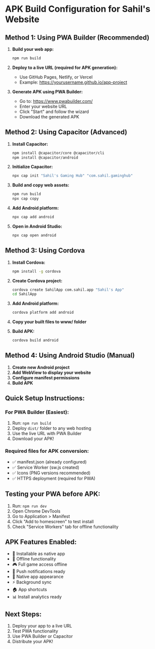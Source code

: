 # APK Build Configuration for Sahil's Website

## Method 1: Using PWA Builder (Recommended)

1. **Build your web app:**
   ```bash
   npm run build
   ```

2. **Deploy to a live URL (required for APK generation):**
   - Use GitHub Pages, Netlify, or Vercel
   - Example: https://yourusername.github.io/app-project

3. **Generate APK using PWA Builder:**
   - Go to: https://www.pwabuilder.com/
   - Enter your website URL
   - Click "Start" and follow the wizard
   - Download the generated APK

## Method 2: Using Capacitor (Advanced)

1. **Install Capacitor:**
   ```bash
   npm install @capacitor/core @capacitor/cli
   npm install @capacitor/android
   ```

2. **Initialize Capacitor:**
   ```bash
   npx cap init "Sahil's Gaming Hub" "com.sahil.gaminghub"
   ```

3. **Build and copy web assets:**
   ```bash
   npm run build
   npx cap copy
   ```

4. **Add Android platform:**
   ```bash
   npx cap add android
   ```

5. **Open in Android Studio:**
   ```bash
   npx cap open android
   ```

## Method 3: Using Cordova

1. **Install Cordova:**
   ```bash
   npm install -g cordova
   ```

2. **Create Cordova project:**
   ```bash
   cordova create SahilApp com.sahil.app "Sahil's App"
   cd SahilApp
   ```

3. **Add Android platform:**
   ```bash
   cordova platform add android
   ```

4. **Copy your built files to www/ folder**

5. **Build APK:**
   ```bash
   cordova build android
   ```

## Method 4: Using Android Studio (Manual)

1. **Create new Android project**
2. **Add WebView to display your website**
3. **Configure manifest permissions**
4. **Build APK**

## Quick Setup Instructions:

### For PWA Builder (Easiest):
1. Run: `npm run build`
2. Deploy `dist/` folder to any web hosting
3. Use the live URL with PWA Builder
4. Download your APK!

### Required files for APK conversion:
- ✅ manifest.json (already configured)
- ✅ Service Worker (sw.js created)
- ✅ Icons (PNG versions recommended)
- ✅ HTTPS deployment (required for PWA)

## Testing your PWA before APK:
1. Run: `npm run dev`
2. Open Chrome DevTools
3. Go to Application > Manifest
4. Click "Add to homescreen" to test install
5. Check "Service Workers" tab for offline functionality

## APK Features Enabled:
- 📱 Installable as native app
- 🔄 Offline functionality
- 🎮 Full game access offline
- 📧 Push notifications ready
- 🎨 Native app appearance
- ⚡ Background sync
- 🏠 App shortcuts
- 📊 Install analytics ready

## Next Steps:
1. Deploy your app to a live URL
2. Test PWA functionality
3. Use PWA Builder or Capacitor
4. Distribute your APK!
